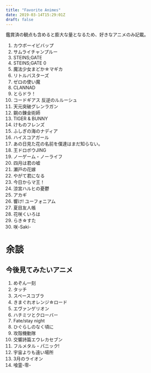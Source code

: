 ```yaml
---
title: "Favorite Animes"
date: 2019-03-14T15:29:01Z
draft: false
---
```


鑑賞済の観点も含めると膨大な量となるため、好きなアニメのみ記載。

1. カウボーイビバップ
1. サムライチャンプルー
1. STEINS;GATE
1. STEINS;GATE 0
1. 魔法少女まどか☆マギカ
1. リトルバスターズ
1. ゼロの使い魔
1. CLANNAD
1. とらドラ！
1. コードギアス 反逆のルルーシュ
1. 天元突破グレンラガン
1. 鋼の錬金術師
1. TIGER & BUNNY
1. けものフレンズ
1. ふしぎの海のナディア
1. ハイスコアガール
1. あの日見た花の名前を僕達はまだ知らない。
1. 王ドロボウJING
1. ノーゲーム・ノーライフ
1. 四月は君の嘘
1. 瀬戸の花嫁
1. やがて君になる
1. 今日からマ王！
1. 涼宮ハルヒの憂鬱
1. アカギ
1. 響け! ユーフォニアム
1. 夏目友人帳
1. 花咲くいろは
1. らき☆すた
1. 咲-Saki-

# 余談
## 今後見てみたいアニメ
1. めぞん一刻
1. タッチ
1. スペースコブラ
1. きまぐれオレンジ☆ロード
1. エヴァンゲリオン
1. ハチミツとクローバー
1. Fate/stay night
1. ひぐらしのなく頃に
1. 攻殻機動隊
1. 交響詩篇エウレカセブン
1. フルメタル・パニック!
1. 宇宙よりも遠い場所
1. 3月のライオン
1. 喰霊-零-
